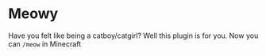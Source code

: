 # Meowy
Have you felt like being a catboy/catgirl? Well this plugin is for you. Now you can `/meow` in Minecraft
